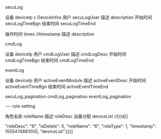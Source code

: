 <!-- loggers -->



secuLog

设备 deviceIp c DeviceInfos
用户 secuLogUser 
描述  description
开始时间  secuLogTimeBgn
结束时间 secuLogTimeEnd



操作时间 times    //timestamp
描述 description


cmdLog

设备  deviceIp
用户 cmdLogUser 
描述  cmdLogDesc 
开始时间  cmdLogTimeBgn
结束时间 cmdLogTimeEnd

eventLog

设备 deviceIp 
用户 activeEventModule
描述 activeEventDesc 
开始时间 activeEventTimeBgn 
结束时间  activeEventTimeEnd

secuLog_pagination
cmdLog_pagination
eventLog_pagination













--- role setting

 <!-- roleType: '0' 用户级别    1 设备权限 -->

角色名称 roleName
描述 roleDesc
设备分配 deviceList  //[{id}]



"roleDesc": "6",
"isDelete": 0,
"roleName": "6",
"roleType": 1,
"timestamp": 1555474881000,
"deviceList":[{}]
